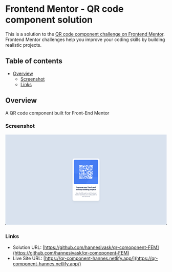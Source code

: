 # Frontend Mentor - QR code component solution

This is a solution to the [QR code component challenge on Frontend Mentor](https://www.frontendmentor.io/challenges/qr-code-component-iux_sIO_H). Frontend Mentor challenges help you improve your coding skills by building realistic projects.

## Table of contents

- [Overview](#overview)
  - [Screenshot](#screenshot)
  - [Links](#links)

## Overview

A QR code component built for Front-End Mentor

### Screenshot

![](/images/screenshot.png)

### Links

- Solution URL: [https://github.com/hannesivask/qr-comoponent-FEM](https://github.com/hannesivask/qr-comoponent-FEM)
- Live Site URL: [https://qr-component-hannes.netlify.app/](https://qr-component-hannes.netlify.app/)

